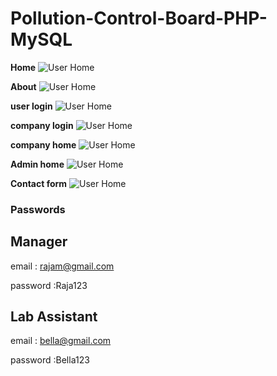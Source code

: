 # Pollution-Control-Board-PHP-MySQL

**Home**
![User Home](https://github.com/Tamilarasu21/Pollution-Control-Board-PHP-MySQL/blob/master/Screenshots/pcb-dashboard.jpg)

**About**
![User Home](https://github.com/Tamilarasu21/Pollution-Control-Board-PHP-MySQL/blob/master/Screenshots/pcb-about.jpg)

**user login**
![User Home](https://github.com/Tamilarasu21/Pollution-Control-Board-PHP-MySQL/blob/master/Screenshots/pcb-userlogin.jpg)

**company login**
![User Home](https://github.com/Tamilarasu21/Pollution-Control-Board-PHP-MySQL/blob/master/Screenshots/pcb-companylogin.jpg)

**company home**
![User Home](https://github.com/Tamilarasu21/Pollution-Control-Board-PHP-MySQL/blob/master/Screenshots/pcb-companyhome.jpg)

**Admin home**
![User Home](https://github.com/Tamilarasu21/Pollution-Control-Board-PHP-MySQL/blob/master/Screenshots/pcb-adminhome.jpg)

**Contact form**
![User Home](https://github.com/Tamilarasu21/Pollution-Control-Board-PHP-MySQL/blob/master/Screenshots/pcb-contactform.jpg)

### Passwords

Manager
-------
email : rajam@gmail.com

password :Raja123

Lab Assistant
--------------
email : bella@gmail.com

password :Bella123